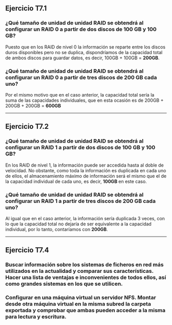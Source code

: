 <h2><b>Ejercicio T7.1</b></h2>
<h3><b>¿Qué tamaño de unidad de unidad RAID se obtendrá al configurar un RAID 0 a partir de dos discos de 100 GB y 100 GB?</b></h3>

Puesto que en los RAID de nivel 0 la información se reparte entre los discos duros disponibles pero no se duplica, dispondríamos de la capacidad total de ambos discos para guardar datos, es decir, 100GB + 100GB = <b>200GB</b>.

<h3><b>¿Qué tamaño de unidad de unidad RAID se obtendrá al configurar un RAID 0 a partir de tres discos de 200 GB cada uno?</b></h3>

Por el mismo motivo que en el caso anterior, la capacidad total sería la suma de las capacidades individuales, que en esta ocasión es de 200GB + 200GB + 200GB = <b>600GB</b>

--------------------------------------------------

<h2><b>Ejercicio T7.2</b></h2>
<h3><b>¿Qué tamaño de unidad de unidad RAID se obtendrá al configurar un RAID 1 a partir de dos discos de 100 GB y 100 GB?</b></h3>

En los RAID de nivel 1, la información puede ser accedida hasta al doble de velocidad. No obstante, como toda la información es duplicada en cada uno de ellos, el almacenamiento máximo de información será el mismo que el de la capacidad individual de cada uno, es decir, <b>100GB</b> en este caso.

<h3><b>¿Qué tamaño de unidad de unidad RAID se obtendrá al configurar un RAID 1 a partir de tres discos de 200 GB cada uno?</b></h3>

Al igual que en el caso anterior, la información sería duplicada 3 veces, con lo que la capacidad total no dejaría de ser equivalente a la capacidad individual, por lo tanto, contaríamos con <b>200GB</b>.

--------------------------------------------------

<h2><b>Ejercicio T7.4</b></h2>
<h3><b>Buscar información sobre los sistemas de ficheros en red más utilizados en la actualidad y comparar sus características. Hacer una lista de ventajas e inconvenientes de todos ellos, así como grandes sistemas en los que se utilicen.</b></h3>



<h3><b>Configurar en una máquina virtual un servidor NFS. Montar desde otra máquina virtual en la misma subred la carpeta exportada y comprobar que ambas pueden acceder a la misma para lectura y escritura.</b></h3>